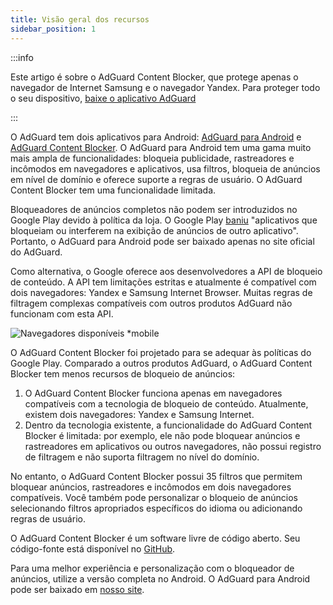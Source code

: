 ```yaml
---
title: Visão geral dos recursos
sidebar_position: 1
---
```


:::info

Este artigo é sobre o AdGuard Content Blocker, que protege apenas o navegador de Internet Samsung e o navegador Yandex. Para proteger todo o seu dispositivo, [baixe o aplicativo AdGuard](https://agrd.io/download-kb-adblock)

:::

O AdGuard tem dois aplicativos para Android: [AdGuard para Android](https://adguard.com/adguard-android/overview.html) e [AdGuard Content Blocker](https://adguard.com/adguard-content-blocker/overview.html). O AdGuard para Android tem uma gama muito mais ampla de funcionalidades: bloqueia publicidade, rastreadores e incômodos em navegadores e aplicativos, usa filtros, bloqueia de anúncios em nível de domínio e oferece suporte a regras de usuário. O AdGuard Content Blocker tem uma funcionalidade limitada.

Bloqueadores de anúncios completos não podem ser introduzidos no Google Play devido à política da loja. O Google Play [baniu](https://adguard.com/en/blog/google-removes-adguard-android-app-google-play.html) "aplicativos que bloqueiam ou interferem na exibição de anúncios de outro aplicativo". Portanto, o AdGuard para Android pode ser baixado apenas no site oficial do AdGuard.

Como alternativa, o Google oferece aos desenvolvedores a API de bloqueio de conteúdo. A API tem limitações estritas e atualmente é compatível com dois navegadores: Yandex e Samsung Internet Browser. Muitas regras de filtragem complexas compatíveis com outros produtos AdGuard não funcionam com esta API.

![Navegadores disponíveis *mobile](https://cdn.adtidy.org/content/Kb/ad_blocker/content_blocker/content_blocker.png)

O AdGuard Content Blocker foi projetado para se adequar às políticas do Google Play. Comparado a outros produtos AdGuard, o AdGuard Content Blocker tem menos recursos de bloqueio de anúncios:

1. O AdGuard Content Blocker funciona apenas em navegadores compatíveis com a tecnologia de bloqueio de conteúdo. Atualmente, existem dois navegadores: Yandex e Samsung Internet.
2. Dentro da tecnologia existente, a funcionalidade do AdGuard Content Blocker é limitada: por exemplo, ele não pode bloquear anúncios e rastreadores em aplicativos ou outros navegadores, não possui registro de filtragem e não suporta filtragem no nível do domínio.

No entanto, o AdGuard Content Blocker possui 35 filtros que permitem bloquear anúncios, rastreadores e incômodos em dois navegadores compatíveis. Você também pode personalizar o bloqueio de anúncios selecionando filtros apropriados específicos do idioma ou adicionando regras de usuário.

O AdGuard Content Blocker é um software livre de código aberto. Seu código-fonte está disponível no [GitHub](https://github.com/AdguardTeam/ContentBlocker).

Para uma melhor experiência e personalização com o bloqueador de anúncios, utilize a versão completa no Android. O AdGuard para Android pode ser baixado em [nosso site](https://adguard.com/adguard-android/overview.html).

